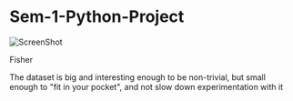 # Sem-1-Python-Project

![ScreenShot](en.wikipedia.org/wiki/File:Kosaciec_szczecinkowaty_Iris_setosa.jpg)

Fisher

The dataset is big and interesting enough to be non-trivial, but small enough to "fit in your pocket", and not slow down experimentation with it




